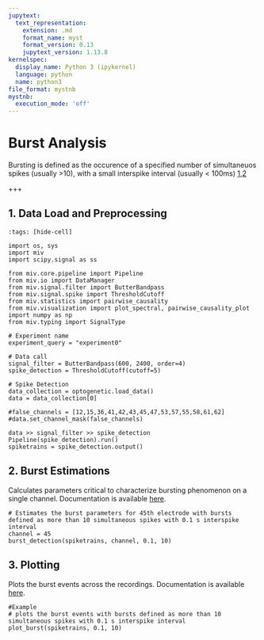 ```yaml
---
jupytext:
  text_representation:
    extension: .md
    format_name: myst
    format_version: 0.13
    jupytext_version: 1.13.8
kernelspec:
  display_name: Python 3 (ipykernel)
  language: python
  name: python3
file_format: mystnb
mystnb:
  execution_mode: 'off'
---
```


# Burst Analysis

Bursting is defined as the occurence of a specified number of simultaneuos spikes (usually >10), with a small interspike interval (usually < 100ms) [1][1],[2][2]

[1]: https://www.sciencedirect.com/science/article/abs/pii/S0925231204004874
[2]: https://journals.physiology.org/doi/full/10.1152/jn.00079.2015?rfr_dat=cr_pub++0pubmed&url_ver=Z39.88-2003&rfr_id=ori%3Arid%3Acrossref.org

+++

## 1. Data Load and Preprocessing

```{code-cell} ipython3
:tags: [hide-cell]

import os, sys
import miv
import scipy.signal as ss

from miv.core.pipeline import Pipeline
from miv.io import DataManager
from miv.signal.filter import ButterBandpass
from miv.signal.spike import ThresholdCutoff
from miv.statistics import pairwise_causality
from miv.visualization import plot_spectral, pairwise_causality_plot
import numpy as np
from miv.typing import SignalType
```

```{code-cell} ipython3
# Experiment name
experiment_query = "experiment0"

# Data call
signal_filter = ButterBandpass(600, 2400, order=4)
spike_detection = ThresholdCutoff(cutoff=5)

# Spike Detection
data_collection = optogenetic.load_data()
data = data_collection[0]

#false_channels = [12,15,36,41,42,43,45,47,53,57,55,58,61,62]
#data.set_channel_mask(false_channels)

data >> signal_filter >> spike_detection
Pipeline(spike_detection).run()
spiketrains = spike_detection.output()
```

## 2. Burst Estimations
Calculates parameters critical to characterize bursting phenomenon on a single channel. Documentation is available [here](miv.statistics.burst).

```{code-cell} ipython3
# Estimates the burst parameters for 45th electrode with bursts defined as more than 10 simultaneous spikes with 0.1 s interspike interval
channel = 45
burst_detection(spiketrains, channel, 0.1, 10)
```

## 3. Plotting
Plots the burst events across the recordings. Documentation is available [here](miv.visualization.event.plot_burst).

```{code-cell} ipython3
#Example
# plots the burst events with bursts defined as more than 10 simultaneous spikes with 0.1 s interspike interval
plot_burst(spiketrains, 0.1, 10)
```
